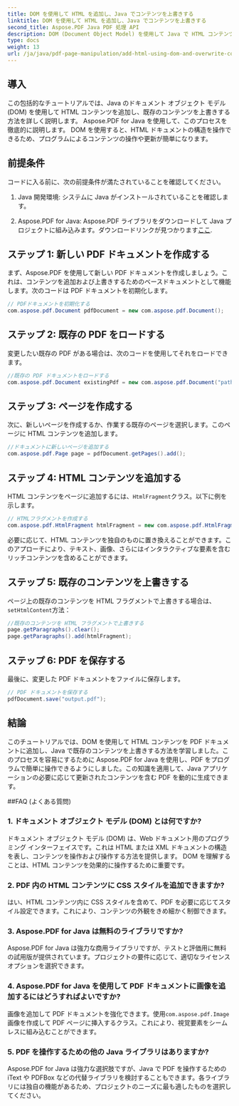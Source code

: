 ```yaml
---
title: DOM を使用して HTML を追加し、Java でコンテンツを上書きする
linktitle: DOM を使用して HTML を追加し、Java でコンテンツを上書きする
second_title: Aspose.PDF Java PDF 処理 API
description: DOM (Document Object Model) を使用して Java で HTML コンテンツを操作し、既存のコンテンツを上書きする方法を学びます。 Aspose.PDF for Java を使用したソース コード例を含むこのステップバイステップ ガイドに従ってください。
type: docs
weight: 13
url: /ja/java/pdf-page-manipulation/add-html-using-dom-and-overwrite-content-in-java/
---
```


## 導入

この包括的なチュートリアルでは、Java のドキュメント オブジェクト モデル (DOM) を使用して HTML コンテンツを追加し、既存のコンテンツを上書きする方法を詳しく説明します。 Aspose.PDF for Java を使用して、このプロセスを徹底的に説明します。 DOM を使用すると、HTML ドキュメントの構造を操作できるため、プログラムによるコンテンツの操作や更新が簡単になります。

## 前提条件

コードに入る前に、次の前提条件が満たされていることを確認してください。

1. Java 開発環境: システムに Java がインストールされていることを確認します。

2.  Aspose.PDF for Java: Aspose.PDF ライブラリをダウンロードして Java プロジェクトに組み込みます。ダウンロードリンクが見つかります[ここ](https://releases.aspose.com/pdf/java/).

## ステップ 1: 新しい PDF ドキュメントを作成する

まず、Aspose.PDF を使用して新しい PDF ドキュメントを作成しましょう。これは、コンテンツを追加および上書きするためのベースドキュメントとして機能します。次のコードは PDF ドキュメントを初期化します。

```java
// PDFドキュメントを初期化する
com.aspose.pdf.Document pdfDocument = new com.aspose.pdf.Document();
```

## ステップ 2: 既存の PDF をロードする

変更したい既存の PDF がある場合は、次のコードを使用してそれをロードできます。

```java
//既存の PDF ドキュメントをロードする
com.aspose.pdf.Document existingPdf = new com.aspose.pdf.Document("path/to/existing.pdf");
```

## ステップ 3: ページを作成する

次に、新しいページを作成するか、作業する既存のページを選択します。このページに HTML コンテンツを追加します。

```java
//ドキュメントに新しいページを追加する
com.aspose.pdf.Page page = pdfDocument.getPages().add();
```

## ステップ 4: HTML コンテンツを追加する

HTML コンテンツをページに追加するには、`HtmlFragment`クラス。以下に例を示します。

```java
// HTMLフラグメントを作成する
com.aspose.pdf.HtmlFragment htmlFragment = new com.aspose.pdf.HtmlFragment("<h1>Hello, World!</h1>");
```

必要に応じて、HTML コンテンツを独自のものに置き換えることができます。このアプローチにより、テキスト、画像、さらにはインタラクティブな要素を含むリッチコンテンツを含めることができます。

## ステップ 5: 既存のコンテンツを上書きする

ページ上の既存のコンテンツを HTML フラグメントで上書きする場合は、`setHtmlContent`方法：

```java
//既存のコンテンツを HTML フラグメントで上書きする
page.getParagraphs().clear();
page.getParagraphs().add(htmlFragment);
```

## ステップ 6: PDF を保存する

最後に、変更した PDF ドキュメントをファイルに保存します。

```java
// PDF ドキュメントを保存する
pdfDocument.save("output.pdf");
```

## 結論

このチュートリアルでは、DOM を使用して HTML コンテンツを PDF ドキュメントに追加し、Java で既存のコンテンツを上書きする方法を学習しました。このプロセスを容易にするために Aspose.PDF for Java を使用し、PDF をプログラムで簡単に操作できるようにしました。この知識を適用して、Java アプリケーションの必要に応じて更新されたコンテンツを含む PDF を動的に生成できます。

##FAQ (よくある質問)

### 1. ドキュメント オブジェクト モデル (DOM) とは何ですか?
   ドキュメント オブジェクト モデル (DOM) は、Web ドキュメント用のプログラミング インターフェイスです。これは HTML または XML ドキュメントの構造を表し、コンテンツを操作および操作する方法を提供します。 DOM を理解することは、HTML コンテンツを効果的に操作するために重要です。

### 2. PDF 内の HTML コンテンツに CSS スタイルを追加できますか?
   はい、HTML コンテンツ内に CSS スタイルを含めて、PDF を必要に応じてスタイル設定できます。これにより、コンテンツの外観をきめ細かく制御できます。

### 3. Aspose.PDF for Java は無料のライブラリですか?
   Aspose.PDF for Java は強力な商用ライブラリですが、テストと評価用に無料の試用版が提供されています。プロジェクトの要件に応じて、適切なライセンス オプションを選択できます。

### 4. Aspose.PDF for Java を使用して PDF ドキュメントに画像を追加するにはどうすればよいですか?
   画像を追加して PDF ドキュメントを強化できます。使用`com.aspose.pdf.Image`画像を作成して PDF ページに挿入するクラス。これにより、視覚要素をシームレスに組み込むことができます。

### 5. PDF を操作するための他の Java ライブラリはありますか?
   Aspose.PDF for Java は強力な選択肢ですが、Java で PDF を操作するための iText や PDFBox などの代替ライブラリを検討することもできます。各ライブラリには独自の機能があるため、プロジェクトのニーズに最も適したものを選択してください。
